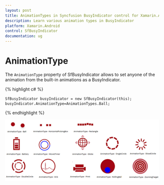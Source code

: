 ```yaml
---
layout: post
title: AnimationTypes in Syncfusion BusyIndicator control for Xamarin.Android
description: Learn various animation types in BusyIndicator
platform: Xamarin.Android
control: SfBusyIndicator
documentation: ug
---
```


# AnimationType

The `AnimationType` property of SfBusyIndicator allows to set anyone of the animation from the built-in animations as a BusyIndicator.

{% highlight c# %}

	SfBusyIndicator busyIndicator = new SfBusyIndicator(this);
	busyIndicator.AnimationType=AnimationTypes.Ball;
	
{% endhighlight %}

![](images/Ball.png)
                                          

